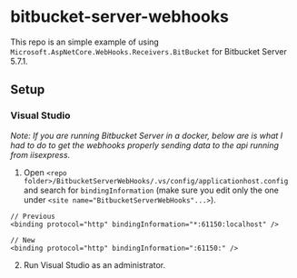 # bitbucket-server-webhooks

This repo is an simple example of using `Microsoft.AspNetCore.WebHooks.Receivers.BitBucket` for Bitbucket Server 5.7.1.

## Setup

### Visual Studio

_Note: If you are running Bitbucket Server in a docker, below are is what I had to do to get the webhooks properly sending data to the api running from iisexpress._

1. Open `<repo folder>/BitbucketServerWebHooks/.vs/config/applicationhost.config` and search for `bindingInformation` (make sure you edit only the one under `<site name="BitbucketServerWebHooks"...>`).

```
// Previous
<binding protocol="http" bindingInformation="*:61150:localhost" />

// New
<binding protocol="http" bindingInformation=":61150:" />
```

2. Run Visual Studio as an administrator.
